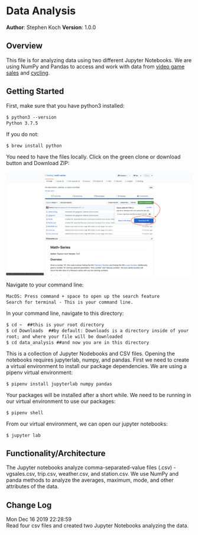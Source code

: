# Data Analysis

**Author**: Stephen Koch
**Version**: 1.0.0

## Overview
This file is for analyzing data using two different Jupyter Notebooks. We are using NumPy and Pandas to access and work with data from [video game sales](https://www.kaggle.com/gregorut/videogamesales) and [cycling](https://www.kaggle.com/pronto/cycle-share-dataset).

## Getting Started

First, make sure that you have python3 installed:
```
$ python3 --version
Python 3.7.5
```
If you do not:
```
$ brew install python
```
You need to have the files locally. Click on the green clone or download button and Download ZIP:

![Click_to_download](assets/Click_to_download.png)

Navigate to your command line:
```
MacOS: Press command + space to open up the search feature
Search for terminal - This is your command line.
```

In your command line, navigate to this directory:
```
$ cd ~  ##this is your root directory
$ cd Downloads  ##by default: Downloads is a directory inside of your root; and where your file will be downloaded
$ cd data_analysis ##and now you are in this directory
```
This is a collection of Jupyter Nodebooks and CSV files.
Opening the notebooks requires jupyterlab, numpy, and pandas.
First we need to create a virtual environment to install our package dependencies.
We are using a pipenv virtual environment:
```
$ pipenv install jupyterlab numpy pandas
```
Your packages will be installed after a short while.
We need to be running in our virtual environment to use our packages:
```
$ pipenv shell
```
From our virtual environment, we can open our jupyter notebooks:
```
$ jupyter lab
```

## Functionality/Architecture
The Jupyter notebooks analyze comma-separated-value files (.csv) - vgsales.csv, trip.csv, weather.csv, and station.csv. We use NumPy and panda methods to analyze the averages, maximum, mode, and other attributes of the data.

## Change Log
Mon Dec 16 2019 22:28:59<br>Read four csv files and created two Jupyter Notebooks analyzing the data.

